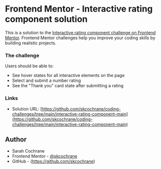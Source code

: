 # Frontend Mentor - Interactive rating component solution

This is a solution to the [Interactive rating component challenge on Frontend Mentor](https://www.frontendmentor.io/challenges/interactive-rating-component-koxpeBUmI). Frontend Mentor challenges help you improve your coding skills by building realistic projects.

### The challenge

Users should be able to:

- See hover states for all interactive elements on the page
- Select and submit a number rating
- See the "Thank you" card state after submitting a rating

### Links

- Solution URL: [https://github.com/skcochrane/coding-challenges/tree/main/interactive-rating-component-main](https://github.com/skcochrane/coding-challenges/tree/main/interactive-rating-component-main)

## Author

- Sarah Cochrane
- Frontend Mentor - [@skcochrane](https://www.frontendmentor.io/profile/skcochrane)
- GitHub - (https://github.com/skcochrane)
